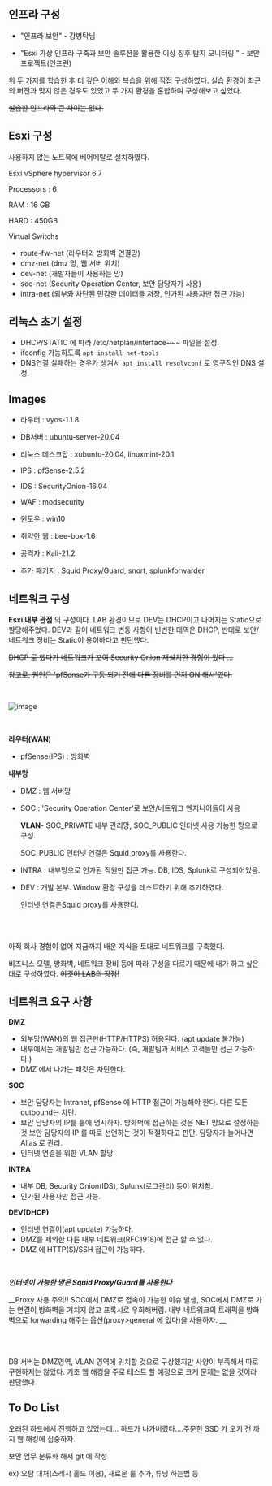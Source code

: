 ## 인프라 구성

- "인프라 보안" - 강병탁님

- "Esxi 가상 인프라 구축과 보안 솔루션을 활용한 이상 징후 탐지 모니터링 " - 보안프로젝트(인프런)

위 두 가지를 학습한 후 더 깊은 이해와 복습을 위해 직접 구성하였다. 실습 환경이 최근의 버전과 맞지 않은 경우도 있었고 두 가지 환경을 혼합하여 구성해보고 싶었다.

~~실습한 인프라와 큰 차이는 없다.~~

## Esxi 구성

사용하지 않는 노트북에 베어메탈로 설치하였다.

Esxi vSphere hypervisor 6.7

Processors : 6

RAM : 16 GB

HARD : 450GB

Virtual Switchs

- route-fw-net (라우터와 방화벽 연결망)
- dmz-net (dmz 망, 웹 서버 위치)
- dev-net (개발자들이 사용하는 망)
- soc-net (Security Operation Center, 보안 담당자가 사용)
- intra-net (외부와 차단된 민감한 데이터들 저장, 인가된 사용자만 접근 가능)

## 리눅스 초기 설정

- DHCP/STATIC 에 따라 /etc/netplan/interface~~~ 파일을 설정.
- ifconfig 가능하도록 `apt install net-tools`
- DNS연결 실패하는 경우가 생겨서 `apt install resolvconf` 로 영구적인 DNS 설정. 

## Images

- 라우터 : vyos-1.1.8

- DB서버 : ubuntu-server-20.04
- 리눅스 데스크탑 : xubuntu-20.04, linuxmint-20.1
- IPS : pfSense-2.5.2
- IDS : SecurityOnion-16.04
- WAF : modsecurity
- 윈도우 : win10
- 취약한 웹 : bee-box-1.6
- 공격자 : Kali-21.2
- 추가 패키지 : Squid Proxy/Guard, snort, splunkforwarder



## 네트워크 구성

__Esxi 내부 관점__ 의 구성이다. LAB 환경이므로  DEV는 DHCP이고 나머지는 Static으로 할당해주었다. DEV과 같이 네트워크 변동 사항이 빈번한 대역은 DHCP, 반대로 보안/네트워크 장비는 Static이 용이하다고 판단했다.

 ~~DHCP 로 했다가 네트워크가 꼬여 Security Onion 재설치한 경험이 있다 ...~~

~~참고로, 원인은 'pfSense가 구동 되기 전에 다른 장비를 먼저 ON 해서'였다.~~

<br>

![image](https://user-images.githubusercontent.com/79683414/140899304-573afbe2-fcee-41b4-8b50-0f5be6f74e01.png)

<br>

__라우터(WAN)__

- pfSense(IPS) : 방화벽

__내부망__

- DMZ : 웹 서버망

- SOC : 'Security Operation Center'로 보안/네트워크 엔지니어들이 사용

  __VLAN__- SOC_PRIVATE 내부 관리망, SOC_PUBLIC 인터넷 사용 가능한 망으로 구성.

  SOC_PUBLIC 인터넷 연결은 Squid proxy를 사용한다.

- INTRA : 내부망으로 인가된 직원만 접근 가능. DB, IDS, Splunk로 구성되어있음.

- DEV : 개발 본부. Window 환경 구성을 테스트하기 위해 추가하였다.

  인터넷 연결은Squid proxy를 사용한다.

<br><br>

아직 회사 경험이 없어 지금까지 배운 지식을 토대로 네트워크를 구축했다.

비즈니스 모델, 방화벽, 네트워크 장비 등에 따라 구성을 다르기 때문에 내가 하고 싶은 대로 구성하였다. ~~이것이 LAB의 장점!~~

## 네트워크 요구 사항

__DMZ__

- 외부망(WAN)의 웹 접근만(HTTP/HTTPS) 허용된다. (apt update 불가능)
- 내부에서는 개발팀만 접근 가능하다. (즉, 개발팀과 서비스 고객들만 접근 가능하다.)
- DMZ 에서 나가는 패킷은 차단한다.

__SOC__

- 보안 담당자는 Intranet, pfSense 에 HTTP 접근이 가능해야 한다. 다른 모든 outbound는 차단.
- 보안 담당자의 IP를 룰에 명시하자. 방화벽에 접근하는 것은 NET 망으로 설정하는 것 보안 담당자의 IP 를 따로 선언하는  것이 적절하다고 판단. 담당자가 늘어나면 Alias 로 관리.
- 인터넷 연결을 위한 VLAN 할당.

__INTRA__

- 내부 DB, Security Onion(IDS), Splunk(로그관리) 등이 위치함.
- 인가된 사용자만 접근 가능.

__DEV(DHCP)__

- 인터넷 연결이(apt update) 가능하다.
- DMZ를 제외한 다른 내부 네트워크(RFC1918)에 접근 할 수 없다.
- DMZ 에 HTTP(S)/SSH 접근이 가능하다.

<br>

___인터넷이 가능한 망은 Squid Proxy/Guard를 사용한다___

__Proxy 사용 주의!! SOC에서 DMZ로 접속이 가능한 이슈 발생, SOC에서 DMZ로 가는 연결이 방화벽을 거치지 않고 프록시로 우회해버림. 내부 네트워크의 트래픽을 방화벽으로 forwarding 해주는 옵션(proxy>general 에 있다)을 사용하자. __

<br><br>

DB 서버는 DMZ영역, VLAN 영역에 위치할 것으로 구상했지만 사양이 부족해서 따로 구현하지는 않았다. 기초 웹 해킹을 주로 테스트 할 예정으로 크게 문제는 없을 것이라 판단했다.



## To Do List

오래된 하드에서 진행하고 있었는데... 하드가 나가버렸다....주문한 SSD 가 오기 전 까지 웹 해킹에 집중하자.

보안 업무 분류화 해서 git 에 작성

 ex) 오탐 대처(스레시 홀드 이용), 새로운 룰 추가, 튜닝 하는법 등

